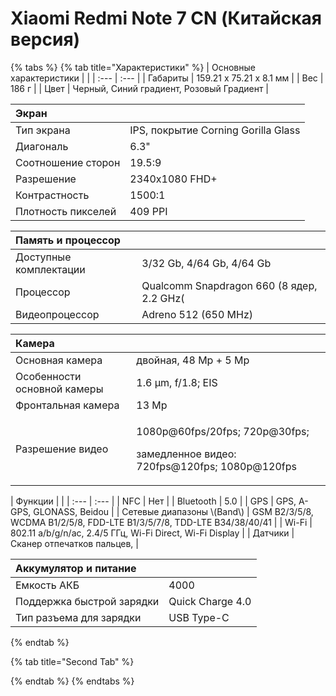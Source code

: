 # Xiaomi Redmi Note 7 CN (Китайская версия)

{% tabs %}
{% tab title="Характеристики" %}
| Основные характеристики |  |
| :--- | :--- |
| Габариты | 159.21 х 75.21 х 8.1 мм |
| Вес | 186 г |
| Цвет | Черный, Синий градиент, Розовый Градиент |

| Экран |  |
| :--- | :--- |
| Тип экрана | IPS, покрытие Corning Gorilla Glass |
| Диагональ | 6.3" |
| Соотношение сторон | 19.5:9 |
| Разрешение | 2340х1080 FHD+ |
| Контрастность | 1500:1 |
| Плотность пикселей | 409 PPI |

| Память и процессор |  |
| :--- | :--- |
| Доступные комплектации | 3/32 Gb, 4/64 Gb, 4/64 Gb |
| Процессор | Qualcomm Snapdragon 660 \(8 ядер, 2.2 GHz\( |
| Видеопроцессор | Adreno 512 \(650 MHz\) |

<table>
  <thead>
    <tr>
      <th style="text-align:left">&#x41A;&#x430;&#x43C;&#x435;&#x440;&#x430;</th>
      <th style="text-align:left"></th>
    </tr>
  </thead>
  <tbody>
    <tr>
      <td style="text-align:left">&#x41E;&#x441;&#x43D;&#x43E;&#x432;&#x43D;&#x430;&#x44F; &#x43A;&#x430;&#x43C;&#x435;&#x440;&#x430;</td>
      <td
      style="text-align:left">&#x434;&#x432;&#x43E;&#x439;&#x43D;&#x430;&#x44F;, 48 Mp + 5 Mp</td>
    </tr>
    <tr>
      <td style="text-align:left">&#x41E;&#x441;&#x43E;&#x431;&#x435;&#x43D;&#x43D;&#x43E;&#x441;&#x442;&#x438;
        &#x43E;&#x441;&#x43D;&#x43E;&#x432;&#x43D;&#x43E;&#x439; &#x43A;&#x430;&#x43C;&#x435;&#x440;&#x44B;</td>
      <td
      style="text-align:left">1.6 &#x3BC;m, f/1.8; EIS</td>
    </tr>
    <tr>
      <td style="text-align:left">&#x424;&#x440;&#x43E;&#x43D;&#x442;&#x430;&#x43B;&#x44C;&#x43D;&#x430;&#x44F;
        &#x43A;&#x430;&#x43C;&#x435;&#x440;&#x430;</td>
      <td style="text-align:left">13 Mp</td>
    </tr>
    <tr>
      <td style="text-align:left">&#x420;&#x430;&#x437;&#x440;&#x435;&#x448;&#x435;&#x43D;&#x438;&#x435;
        &#x432;&#x438;&#x434;&#x435;&#x43E;</td>
      <td style="text-align:left">
        <p>1080p@60fps/20fps; 720p@30fps;</p>
        <p>&#x437;&#x430;&#x43C;&#x435;&#x434;&#x43B;&#x435;&#x43D;&#x43D;&#x43E;&#x435;
          &#x432;&#x438;&#x434;&#x435;&#x43E;: 720fps@120fps; 1080p@120fps</p>
      </td>
    </tr>
  </tbody>
</table>| Функции |  |
| :--- | :--- |
| NFC | Нет |
| Bluetooth | 5.0 |
| GPS |  GPS, A-GPS, GLONASS, Beidou |
| Сетевые диапазоны \(Band\) | GSM B2/3/5/8, WCDMA B1/2/5/8, FDD-LTE B1/3/5/7/8, TDD-LTE B34/38/40/41 |
| Wi-Fi |  802.11 a/b/g/n/ac, 2.4/5 ГГц, Wi-Fi Direct, Wi-Fi Display |
| Датчики | Сканер отпечатков пальцев,  |

| Аккумулятор и питание |  |
| :--- | :--- |
| Емкость АКБ | 4000 |
| Поддержка быстрой зарядки | Quick Charge 4.0 |
| Тип разъема для зарядки | USB Type-C |
{% endtab %}

{% tab title="Second Tab" %}

{% endtab %}
{% endtabs %}

